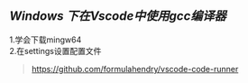 
 
## ***Windows 下在Vscode中使用gcc编译器***
1.学会下载mingw64   
2.在settings设置配置文件
>https://github.com/formulahendry/vscode-code-runner